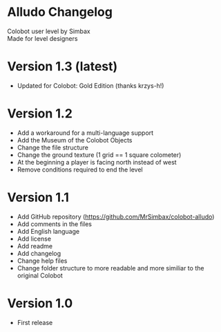 # Alludo Changelog #

Colobot user level by Simbax  
Made for level designers  

# Version 1.3 (latest) #
* Updated for Colobot: Gold Edition (thanks krzys-h!)

# Version 1.2 #

* Add a workaround for a multi-language support
* Add the Museum of the Colobot Objects
* Change the file structure
* Change the ground texture (1 grid == 1 square colometer)
* At the beginning a player is facing north instead of west
* Remove conditions required to end the level

# Version 1.1 #

* Add GitHub repository (https://github.com/MrSimbax/colobot-alludo)
* Add comments in the files
* Add English language
* Add license
* Add readme
* Add changelog
* Change help files
* Change folder structure to more readable and more similiar to the original Colobot

# Version 1.0 #

* First release
